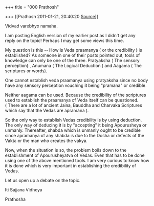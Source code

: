 +++
title = "000 Prathosh"

+++
[[Prathosh	2011-01-21, 20:40:20 [Source](https://groups.google.com/g/bvparishat/c/tLU7mvXUYkE)]]



Vidvad varebhyo namaha.  
  
I am posting English version of my earlier post as I didn't get any  
reply on the topic! Perhaps I may get some views this time.  
  
My question is this -- How is Veda praamanya ( or the credibility ) is  
established? As someone in one of their posts pointed out, tools of  
knowledge can only be one of the three. Pratyaksha ( The sensory  
perception) , Anumana ( The Logical Deduction ) and Aagama ( The  
scriptures or words).  
  
One cannot establish veda praamanya using pratyaksha since no body  
have any sensory perception vouching it being "pramana" or credible.  
  
Neither aagama can be used. Because the credibility of the scriptures  
used to establish the praamanya of Veda itself can be questioned.  
( There are a lot of ancient Jaina, Bauddha and Charvaka Scriptures  
which say that the Vedas are apramana ).  
  
So the only way to establish Vedas credibility is by using deduction.  
The only way of deducing it is by "accepting" it being Apourusheya or  
unmanly. Thereafter, shabda which is unmanly ought to be credible  
since apramanya of any shabda is due to the Dosha or defects of the  
Vakta or the man who creates the vakya.  
  
Now, when the situation is so, the problem boils down to the  
establishment of Apourusheyatva of Vedas. Even that has to be done  
using one of the above mentioned tools. I am very curious to know how  
it is done which is very important in establishing the credibility of  
Vedas.  
  
Let us open up a debate on the topic.  
  
Iti Sajjana Vidheya  
  
Prathosha

